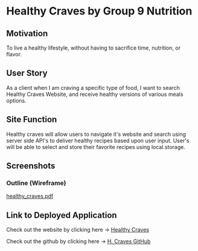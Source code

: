 # **Healthy Craves by Group 9 Nutrition**

## **Motivation**

To live a healthy lifestyle, without having to sacrifice time, nutrition, or flavor.

## **User Story**

As a client when I am craving a specific type of food, I want to search  Healthy Craves Website, and receive healthy versions of various meals options.

## **Site Function**

Healthy craves will allow users to navigate it's website and search using server side API's to deliver healthy recipes based upon user input. User's will be able to select and store their favorite recipes using local.storage.

## **Screenshots**

### Outline (Wireframe)

[healthy_craves.pdf](https://github.com/mariamv29/music-web-/files/6673922/healthy_craves.pdf)

## **Link to Deployed Application**

Check out the website by clicking here -> [Healthy Craves]()

Check out the github by clicking here -> [H. Craves GitHub](https://github.com/mariamv29/music-web-/issues/new)

